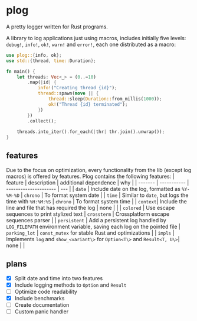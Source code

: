# plog
A pretty logger written for Rust programs.

A library to log applications just using macros, includes initially five levels: `debug!`, `info!`, `ok!`, `warn!` and `error!`, each one distributed as a macro:
```rust
use plog::{info, ok};
use std::{thread, time::Duration};

fn main() {
    let threads: Vec<_> = (0..=10)
        .map(|id| {
            info!("Creating thread {id}");
            thread::spawn(move || {
                thread::sleep(Duration::from_millis(1000));
                ok!("Thread {id} terminated");
            })
        })
        .collect();
        
    threads.into_iter().for_each(|thr| thr.join().unwrap());
}
```

## features

Due to the focus on optimization, every functionality from the lib (except log macros) is offered by features. Plog contains the following features:
| feature | description | additional dependence | why |
| ------- | ----------- | --------------------- | --- |
| `date` | Include date on the log, formatted as `%Y-%M-%D` | `chrono` | To format system date |
| `time` | Similar to `date`, but logs the time with `%H:%M:%S` | `chrono` | To format system time |
| `context`| Include the line and file that has required the log | none | |
| `colored` | Use escape sequences to print stylized text | `crossterm` | Crossplatform escape sequences parser |
| `persistent` | Add a persistent log handled by `LOG_FILEPATH` environment variable, saving each log on the pointed file | `parking_lot` | `const_mutex` for stable Rust and optimizations |
| `impls` | Implements `log` and `show_<variant\>` for `Option<T\>` and `Result<T, U\>`| none | |

## plans
- [X] Split date and time into two features
- [X] Include logging methods to `Option` and `Result`
- [ ] Optimize code readability
- [X] Include benchmarks
- [ ] Create documentation
- [ ] Custom panic handler
